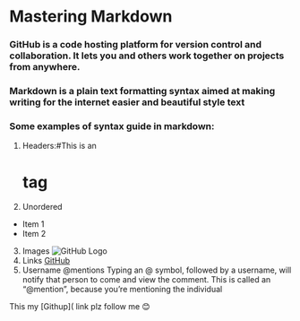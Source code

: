 # Mastering Markdown
### GitHub is a code hosting platform for version control and collaboration. It lets you and others work together on projects from anywhere.
### Markdown is a plain text formatting syntax aimed at making writing for the internet easier and beautiful style text 
### Some examples of syntax guide in markdown:
1. Headers:#This is an<h1> tag
2. Unordered
* Item 1
* Item 2
3. Images ![GitHub Logo](/images/logo.png)
4. Links [GitHub](http://github.com)
5. Username @mentions Typing an @ symbol, followed by a username, will notify that person to come and view the comment. This is called an “@mention”, because you’re mentioning the individual

This my [Githup]( link plz follow me :blush:

